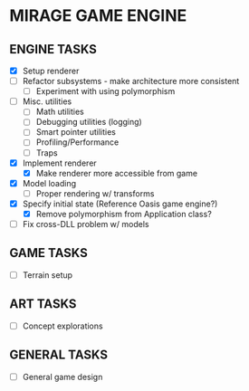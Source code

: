 # MIRAGE GAME ENGINE

## ENGINE TASKS

- [x] Setup renderer
- [ ] Refactor subsystems - make architecture more consistent
  - [ ] Experiment with using polymorphism
- [ ] Misc. utilities
  - [ ] Math utilities
  - [ ] Debugging utilities (logging)
  - [ ] Smart pointer utilities
  - [ ] Profiling/Performance
  - [ ] Traps
- [x] Implement renderer
  - [x] Make renderer more accessible from game
- [x] Model loading
  - [ ] Proper rendering w/ transforms
- [x] Specify initial state (Reference Oasis game engine?)
  - [x] Remove polymorphism from Application class?
- [ ] Fix cross-DLL problem w/ models

## GAME TASKS

- [ ] Terrain setup

## ART TASKS

- [ ] Concept explorations

## GENERAL TASKS

- [ ] General game design